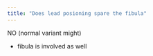 ```yaml
---
title: "Does lead posioning spare the fibula"
---
```

NO (normal variant might)
- fibula is involved as well

